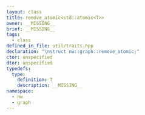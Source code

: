 ```yaml
---
layout: class
title: remove_atomic<std::atomic<T>>
owner: __MISSING__
brief: __MISSING__
tags:
  - class
defined_in_file: util/traits.hpp
declaration: "\nstruct nw::graph::remove_atomic;"
ctor: unspecified
dtor: unspecified
typedefs:
  type:
    definition: T
    description: __MISSING__
namespace:
  - nw
  - graph
---
```

